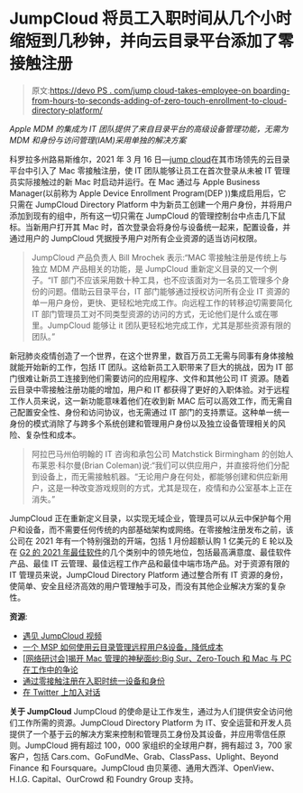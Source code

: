 # JumpCloud 将员工入职时间从几个小时缩短到几秒钟，并向云目录平台添加了零接触注册

> 原文:[https://devo PS . com/jump cloud-takes-employee-on boarding-from-hours-to-seconds-adding-of-zero-touch-enrollment-to-cloud-directory-platform/](https://devops.com/jumpcloud-takes-employee-onboarding-from-hours-to-seconds-with-addition-of-zero-touch-enrollment-to-cloud-directory-platform/)

*Apple MDM 的集成为 IT 团队提供了来自目录平台的高级设备管理功能，无需为 MDM 和身份与访问管理(IAM)采用单独的解决方案*

科罗拉多州路易斯维尔，2021 年 3 月 16 日—[jump cloud](https://jumpcloud.com/)在其市场领先的云目录平台中引入了 Mac 零接触注册，使 IT 团队能够让员工在首次登录从未被 IT 管理员实际接触过的新 Mac 时启动并运行。在 Mac 通过与 Apple Business Manager(以前称为 Apple Device Enrollment Program(DEP ))集成启用后，它只需在 JumpCloud Directory Platform 中为新员工创建一个用户身份，并将用户添加到现有的组中，所有这一切只需在 JumpCloud 的管理控制台中点击几下鼠标。当新用户打开其 Mac 时，首次登录会将身份与设备统一起来，配置设备，并通过用户的 JumpCloud 凭据授予用户对所有企业资源的适当访问权限。

> JumpCloud 产品负责人 Bill Mrochek 表示:“MAC 零接触注册是传统上与独立 MDM 产品相关的功能，是 JumpCloud 重新定义目录的又一个例子。“IT 部门不应该采用数十种工具，也不应该面对为一名员工管理多个身份的问题。借助云目录平台，IT 部门能够通过授权访问所有企业 IT 资源的单一用户身份，更快、更轻松地完成工作。向远程工作的转移迫切需要简化 IT 部门管理员工对不同类型资源的访问的方式，无论他们是什么或在哪里。JumpCloud 能够让 it 团队更轻松地完成工作，尤其是那些资源有限的团队。”

新冠肺炎疫情创造了一个世界，在这个世界里，数百万员工无需与同事有身体接触就能开始新的工作，包括 IT 团队。这给新员工入职带来了巨大的挑战，因为 IT 部门很难让新员工连接到他们需要访问的应用程序、文件和其他公司 IT 资源。随着云目录中零接触注册功能的增加，用户和 IT 都获得了更好的入职体验。对于远程工作人员来说，这一新功能意味着他们在收到新 MAC 后可以高效工作，而无需自己配置安全性、身份和访问协议，也无需通过 IT 部门的支持票证。这种单一统一身份的模式消除了与跨多个系统创建和管理用户身份以及独立设备管理相关的风险、复杂性和成本。

> 阿拉巴马州伯明翰的 IT 咨询和承包公司 Matchstick Birmingham 的创始人布莱恩·科尔曼(Brian Coleman)说:“我们可以供应用户，并直接将他们分配到设备上，而无需接触机器。“无论用户身在何处，都能够创建和供应新用户，这是一种改变游戏规则的方式，尤其是现在，疫情和办公室基本上正在消失。”

JumpCloud 正在重新定义目录，以实现无域企业，管理员可以从云中保护每个用户和设备，而不需要任何传统的内部基础架构或网络。在零接触注册发布之前，该公司在 2021 年有一个特别强劲的开端，包括 1 月份超额认购 1 亿美元的 E 轮以及在 [G2 的 2021 年最佳软件](https://www.g2.com/best-software-companies/highest-satisfaction)的几个类别中的领先地位，包括最高满意度、最佳软件产品、最佳 IT 云管理、最佳远程工作产品和最佳中端市场产品。对于资源有限的 IT 管理员来说，JumpCloud Directory Platform 通过整合所有 IT 资源的身份，使简单、安全且经济高效的用户管理触手可及，而没有其他企业解决方案的复杂性。

**资源**:

*   [遇见 JumpCloud 视频](https://youtu.be/qN9wWJdUm4Y)
*   [一个 MSP 如何使用云目录管理远程用户&设备，降低成本](https://jumpcloud.com/resources/case-study-birmingham-cloud-msp)
*   [[网络研讨会]揭开 Mac 管理的神秘面纱:Big Sur、Zero-Touch 和 Mac 与 PC 在工作中的争论](https://jumpcloud.com/resources/mac-administration-big-sur-zero-touch)
*   [通过零接触注册在入职时统一设备和身份](https://jumpcloud.com/blog/zero-touch-enrollment-macos)
*   [在 Twitter 上加入对话](https://twitter.com/JumpCloud)

**关于 JumpCloud**
JumpCloud 的使命是让工作发生，通过为人们提供安全访问他们工作所需的资源。JumpCloud Directory Platform 为 IT、安全运营和开发人员提供了一个基于云的解决方案来控制和管理员工身份及其设备，并应用零信任原则。JumpCloud 拥有超过 100，000 家组织的全球用户群，拥有超过 3，700 家客户，包括 Cars.com、GoFundMe、Grab、ClassPass、Uplight、Beyond Finance 和 Foursquare。JumpCloud 由贝莱德、通用大西洋、OpenView、H.I.G. Capital、OurCrowd 和 Foundry Group 支持。